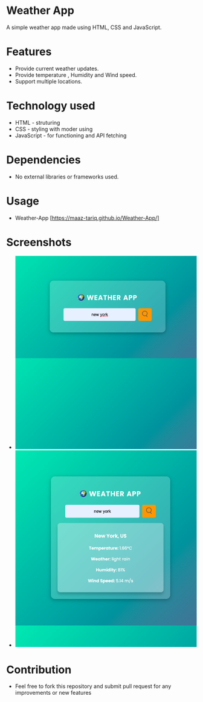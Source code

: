 
# Weather App
A simple weather app made using HTML, CSS and JavaScript.

# Features

- Provide current weather updates.
- Provide temperature , Humidity and Wind speed.
- Support multiple locations.

# Technology used
- HTML - struturing
- CSS - styling with moder using
- JavaScript - for functioning and API fetching

# Dependencies
- No external libraries or frameworks used.

# Usage
- Weather-App [https://maaz-tariq.github.io/Weather-App/]

# Screenshots

- ![image](https://github.com/Maaz-tariq/Weather-App/blob/main/Screenshot%202025-02-13%20at%207.58.17%20AM.png?raw=true)
- ![image](https://github.com/Maaz-tariq/Weather-App/blob/main/Screenshot%202025-02-13%20at%207.58.48%20AM.png?raw=true)

# Contribution
- Feel free to fork this repository and submit pull request for any improvements or new features
